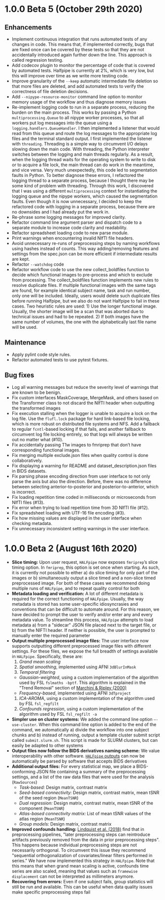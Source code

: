 # 1.0.0 Beta 5 (October 29th 2020)

## Enhancements

- Implement continuous integration that runs automated tests of any
  changes in code. This means that, if implemented correctly, bugs that
  are fixed once can be covered by these tests so that they are not
  accidentally introduced again further down the line. This approach is 
  called regression testing.
- Add codecov plugin to monitor the percentage of code that is covered by
  automated tests. Halfpipe is currently at 2%, which is very low, but
  this will improve over time as we write more testing code.
- Improve granularity of the `--keep` automatic intermediate file deletion
  so that more files are deleted, and add automated tests to verify the
  correctness of file deletion decisions.
- Add `--nipype-resource-monitor` command line option to monitor memory
  usage of the workflow and thus diagnose memory issues
- Re-implement logging code to run in a separate process, reducing the
  burden on the main process. This works by passing a Python
  `multiprocessing.Queue` to all nipype worker processes, so that all
  workers put log messages into the queue using a
  `logging.handlers.QueueHandler`.
  I then implemented a listener that would read from this queue and route
  the log messages to the appropriate log files and the terminal standard
  output.
  I first implemented the listener with `threading`. Threading is a simple
  way to circumvent I/O delays slowing down the main code. With threading,
  the Python interpreter switches between the logging and main threads
  regularly. As a result, when the logging thread waits for the operating
  system to write to disk or to acquire a file lock, the main thread can
  do work in the meantime, and vice versa.
  Very much unexpectedly, this code led to segmentation faults in
  Python. To better diagnose these errors, I refactored the logging
  thread to a separate process, because I thought there may be some
  kind of problem with threading.
  Through this work, I discovered that I was using a different
  `multiprocessing` context for instantiating the logging queue and the
  nipype workers, which caused the segmentation faults. Even though it
  is now unnecessary, I decided to keep the refactored code with
  logging in a separate process, because there are no downsides and I
  had already put the work in.
- Re-phrase some logging messages for improved clarity.
- Refactor command line argument parser and dispatch code to a
  separate module to increase code clarity and readability.
- Refactor spreadsheet loading code to new parse module.
- Print warnings when encountering invalid NIfTI file headers.
- Avoid unnecessary re-runs of preprocessing steps by naming workflows
  using hashes instead of counts. This way adding/removing features
  and settings from the spec.json can be more efficient if
  intermediate results are kept.
- Refactor `--watchdog` code
- Refactor workflow code to use the new collect_boldfiles function to
  decide which functional images to pre-process and which to exclude
  from processing.
  The collect_boldfiles function implements new rules to resolve
  duplicate files. If multiple functional images with the same tags are found,
  for example identical subject name, task and run number, only one will
  be included. Ideally, users would delete such duplicate files before
  running Halfpipe, but we also do not want Halfpipe to fail in these
  cases.
  Two heuristic rules are used: 1) Use the longer functional image.
  Usually, the shorter image will be a scan that was aborted due to
  technical issues and had to be repeated. 2) If both images have the
  same number of volumes, the one with the alphabetically last file
  name will be used.

## Maintenance

- Apply pylint code style rules.
- Refactor automated tests to use pytest fixtures.

## Bug fixes

- Log all warning messages but reduce the severity level of warnings
  that are known to be benign.
- Fix custom interfaces MaskCoverage, MergeMask, and others based on
  the Transformer class to not discard the NIfTI header when
  outputting the transformed images
- Fix execution stalling when the logger is unable to acquire a lock
  on the log file. Use the `flufl.lock` package for hard link-based file
  locking, which is more robust on distributed file systems and NFS.
  Add a fallback to regular `fcntl`-based locking if that fails, and
  another fallback to circumvent log file locking entirely, so that
  logs will always be written out no matter what (#10).
- Fix accidentally passing T1w images to fmriprep that don’t have
  corresponding functional images.
- Fix merging multiple exclude.json files when quality control is done
  collaboratively.
- Fix displaying a warning for README and dataset_description.json
  files in BIDS datasets.
- Fix parsing phase encoding direction from user interface to not only
  parse the axis  but also the direction. Before, there was no
  difference between selecting anterior-to-posterior and
  posterior-to-anterior, which is incorrect.
- Fix loading repetition time coded in milliseconds or microseconds
  from NIfTI files (#13).
- Fix error when trying to load repetition time from 3D NIfTI file
  (#12).
- Fix spreadsheet loading with UTF-16 file encoding (#3).
- Fix how missing values are displayed in the user interface when
  checking metadata.
- Fix unnecessary inconsistent setting warnings in the user interface.

# 1.0.0 Beta 2 (August 16th 2020)

-	**Slice timing:** Upon user request, `HALFpipe` now exposes `fmriprep`’s slice timing option. In `fmriprep`, this option is set once when starting. As such, it is currently not possible to either a) do slice timing for only part of the images or b) simultaneously output a slice timed and a non-slice timed preprocessed image. For both of these cases we recommend doing multiple runs of `HALFpipe`, and to repeat quality control for both
-	**Metadata loading and verification:** A lot of different metadata is required for the correct functioning of `HALFpipe`. Usually, the way metadata is stored has some user-specific idiosyncrasies and conventions that can be difficult to automate around. For this reason, we have decided to prompt the user to verify and/or enter any and every metadata value. To streamline this process, `HALFpipe` attempts to load metadata a) from a "sidecar" JSON file placed next to the target file, or b) from the NIFTI header. If neither is possible, the user is prompted to manually enter the required parameter
-	**Output multiple preprocessed image files:** The user interface now supports outputting different preprocessed image files with different settings. For these files, we expose the full breadth of settings available in `HALFpipe`. Specifically, these are:
    1. *Grand mean scaling*
    1. *Spatial smoothing*, implemented using AFNI `3dBlurInMask` 
    1. *Temporal filtering*
      - *Gaussian-weighted*, using a custom implementation of the algorithm used by FSL `fslmaths -bptf`. This algorithm is explained in the "Trend Removal" section of [Marchini & Ripley (2000)](https://doi.org/10.1006/nimg.2000.0628)
      - *Frequency-based*, implemented using AFNI `3dTproject`
    1. *ICA-AROMA*, using a custom implementation of the algorithm used by FSL `fsl_regfilt`
    1. *Confounds regression*, using a custom implementation of the algorithm used by FSL `fsl_regfilt -a`
-	**Simpler use on cluster systems:** We added the command line option `—-use-cluster`. When this command line option is added to the end of the command, we automatically a) divide the workflow into one subject chunks and b) instead of running, output a template cluster submit script called `submit.slurm.sh`. This script is made for SLURM clusters, but can easily be adapted to other systems
-	**Output files now follow the BIDS derivatives naming scheme:** We value interoperability with other software. [`HALFpipe` outputs](#5-outputs) can now be automatically be parsed by software that accepts BIDS derivatives
-	**Additional output files:** For every statistical map, we place a BIDS-conforming JSON file containing a summary of the preprocessing settings, and a list of the raw data files that were used for the analysis (`RawSources`)
    * *Task-based:* Design matrix, contrast matrix
    * *Seed-based connectivity:* Design matrix, contrast matrix, mean tSNR of the seed region (`MeanTSNR`)
    * *Dual regression:* Design matrix, contrast matrix, mean tSNR of the component (`MeanTSNR`)
    * *Atlas-based connectivity matrix:* List of mean tSNR values of the atlas region (`MeanTSNR`)
    * *Group models:* Design matrix, contrast matrix
-	**Improved confounds handling:** [Lindquist et al. (2018)](https://doi.org/10.1101/407676) find that in preprocessing pipelines, "later preprocessing steps can reintroduce artifacts previously removed from the data in prior preprocessing steps". This happens because individual preprocessing steps are not necessarily orthogonal. To circumvent this issue they recommend "sequential orthogonalization of covariates/linear filters performed in series." We have now implemented this strategy in `HALFpipe`. Note that this means that when grand mean scaling is active, confounds time series are also scaled, meaning that values such as `framewise displacement` can not be interpreted as millimeters anymore.
-	**Recovering from errors:** Even if one subject fails, group statistics will still be run and available. This can be useful when data quality issues make specific preprocessing steps fail
